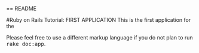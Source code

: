 == README

#Ruby on Rails Tutorial: FIRST APPLICATION
This is the first application for the 

Please feel free to use a different markup language if you do not plan to run
<tt>rake doc:app</tt>.
